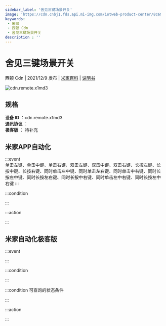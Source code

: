 ```yaml
---
sidebar_label: '舍见三键场景开关'
image: 'https://cdn.cnbj1.fds.api.mi-img.com/iotweb-product-center/8c69fca30e6650d0a1a86f3f7c5db54a_1635390579644.png?GalaxyAccessKeyId=AKVGLQWBOVIRQ3XLEW&Expires=9223372036854775807&Signature=oNYvCJctAEM8ZgCH8qUXd5/Uhuc='
keywords: 
 - 米家
 - 西顿 Cdn
 - 舍见三键场景开关
description : ''
---
```

# 舍见三键场景开关

西顿 Cdn | 2021/12/9 发布 | [米家百科](https://home.mi.com/webapp/content/baike/product/index.html?model=cdn.remote.x1md3) | [说明书](https://home.mi.com/views/introduction.html?model=cdn.remote.x1md3&region=cn)

![cdn.remote.x1md3](https://cdn.cnbj1.fds.api.mi-img.com/iotweb-product-center/8c69fca30e6650d0a1a86f3f7c5db54a_1635390579644.png?GalaxyAccessKeyId=AKVGLQWBOVIRQ3XLEW&Expires=9223372036854775807&Signature=oNYvCJctAEM8ZgCH8qUXd5/Uhuc=)

## 规格  
> 
**设备 ID** ：cdn.remote.x1md3  
**通讯协议** ：  
**极客版**  ： 待补充 


## 米家APP自动化  

:::event  
单击左键、单击中键、单击右键、双击左键、双击中键、双击右键、长按左键、长按中键、长按右键、同时单击左中键、同时单击左右键、同时单击中右键、同时长按左中键、同时长按左右键、同时长按中右键、同时单击左中右键、同时长按左中右键
:::

:::condition  

:::

:::action   

:::

## 米家自动化极客版  

:::event  

:::

:::condition  

:::

:::condition 可查询的状态条件  

:::

:::action  

:::

        
